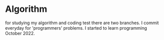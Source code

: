 # Algorithm
for studying my algorithm and coding test
there are two branches.
I commit everyday for 'programmers' problems.
I started to learn programming October 2022.
